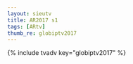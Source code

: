```yaml
--- 
layout: sieutv
title: AR2017 s1
tags: [ARtv]
thumb_re: globiptv2017
---
```

{% include tvadv key="globiptv2017" %} 
